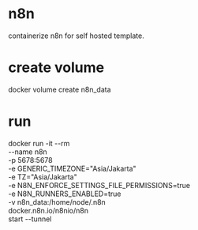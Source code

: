 # n8n
containerize n8n for self hosted template.


# create volume

docker volume create n8n_data

# run

docker run -it --rm \
 --name n8n \
 -p 5678:5678 \
 -e GENERIC_TIMEZONE="Asia/Jakarta" \
 -e TZ="Asia/Jakarta" \
 -e N8N_ENFORCE_SETTINGS_FILE_PERMISSIONS=true \
 -e N8N_RUNNERS_ENABLED=true \
 -v n8n_data:/home/node/.n8n \
 docker.n8n.io/n8nio/n8n \
 start --tunnel

